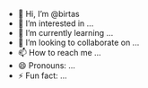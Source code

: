 - 👋 Hi, I’m @birtas
- 👀 I’m interested in ...
- 🌱 I’m currently learning ...
- 💞️ I’m looking to collaborate on ...
- 📫 How to reach me ...
- 😄 Pronouns: ...
- ⚡ Fun fact: ...

<!---
birtas/birtas is a ✨ special ✨ repository because its `README.md` (this file) appears on your GitHub profile.
You can click the Preview link to take a look at your changes.
--->
